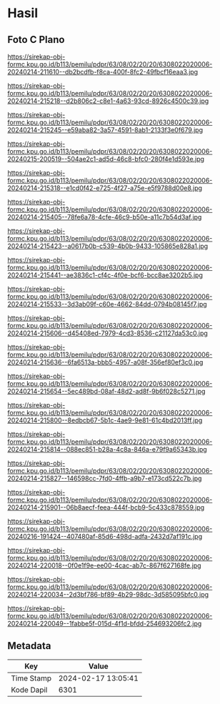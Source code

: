 # Hasil

## Foto C Plano

https://sirekap-obj-formc.kpu.go.id/b113/pemilu/pdpr/63/08/02/20/20/6308022020006-20240214-211610--db2bcdfb-f8ca-400f-8fc2-49fbcf16eaa3.jpg

https://sirekap-obj-formc.kpu.go.id/b113/pemilu/pdpr/63/08/02/20/20/6308022020006-20240214-215218--d2b806c2-c8e1-4a63-93cd-8926c4500c39.jpg

https://sirekap-obj-formc.kpu.go.id/b113/pemilu/pdpr/63/08/02/20/20/6308022020006-20240214-215245--e59aba82-3a57-4591-8ab1-2133f3e0f679.jpg

https://sirekap-obj-formc.kpu.go.id/b113/pemilu/pdpr/63/08/02/20/20/6308022020006-20240215-200519--504ae2c1-ad5d-46c8-bfc0-280f4e1d593e.jpg

https://sirekap-obj-formc.kpu.go.id/b113/pemilu/pdpr/63/08/02/20/20/6308022020006-20240214-215318--e1cd0f42-e725-4f27-a75e-e5f9788d00e8.jpg

https://sirekap-obj-formc.kpu.go.id/b113/pemilu/pdpr/63/08/02/20/20/6308022020006-20240214-215405--78fe6a78-4cfe-46c9-b50e-a11c7b54d3af.jpg

https://sirekap-obj-formc.kpu.go.id/b113/pemilu/pdpr/63/08/02/20/20/6308022020006-20240214-215423--a0617b0b-c539-4b0b-9433-105865e828a1.jpg

https://sirekap-obj-formc.kpu.go.id/b113/pemilu/pdpr/63/08/02/20/20/6308022020006-20240214-215441--ae3836c1-cf4c-4f0e-bcf6-bcc8ae3202b5.jpg

https://sirekap-obj-formc.kpu.go.id/b113/pemilu/pdpr/63/08/02/20/20/6308022020006-20240214-215533--3d3ab09f-c60e-4662-84dd-0794b08145f7.jpg

https://sirekap-obj-formc.kpu.go.id/b113/pemilu/pdpr/63/08/02/20/20/6308022020006-20240214-215606--d45408ed-7979-4cd3-8536-c21127da53c0.jpg

https://sirekap-obj-formc.kpu.go.id/b113/pemilu/pdpr/63/08/02/20/20/6308022020006-20240214-215636--6fa6513a-bbb5-4957-a08f-356ef80ef3c0.jpg

https://sirekap-obj-formc.kpu.go.id/b113/pemilu/pdpr/63/08/02/20/20/6308022020006-20240214-215654--5ec489bd-08af-48d2-ad8f-9b6f028c5271.jpg

https://sirekap-obj-formc.kpu.go.id/b113/pemilu/pdpr/63/08/02/20/20/6308022020006-20240214-215800--8edbcb67-5b1c-4ae9-9e81-61c4bd2013ff.jpg

https://sirekap-obj-formc.kpu.go.id/b113/pemilu/pdpr/63/08/02/20/20/6308022020006-20240214-215814--088ec851-b28a-4c8a-846a-e79f9a65343b.jpg

https://sirekap-obj-formc.kpu.go.id/b113/pemilu/pdpr/63/08/02/20/20/6308022020006-20240214-215827--146598cc-7fd0-4ffb-a9b7-e173cd522c7b.jpg

https://sirekap-obj-formc.kpu.go.id/b113/pemilu/pdpr/63/08/02/20/20/6308022020006-20240214-215901--06b8aecf-feea-444f-bcb9-5c433c878559.jpg

https://sirekap-obj-formc.kpu.go.id/b113/pemilu/pdpr/63/08/02/20/20/6308022020006-20240216-191424--407480af-85d6-498d-adfa-2432d7af191c.jpg

https://sirekap-obj-formc.kpu.go.id/b113/pemilu/pdpr/63/08/02/20/20/6308022020006-20240214-220018--0f0e1f9e-ee00-4cac-ab7c-867f627168fe.jpg

https://sirekap-obj-formc.kpu.go.id/b113/pemilu/pdpr/63/08/02/20/20/6308022020006-20240214-220034--2d3bf786-bf89-4b29-98dc-3d585095bfc0.jpg

https://sirekap-obj-formc.kpu.go.id/b113/pemilu/pdpr/63/08/02/20/20/6308022020006-20240214-220049--1fabbe5f-015d-4f1d-bfdd-254693206fc2.jpg


## Metadata

| Key        | Value               |
| ---------- | ------------------- |
| Time Stamp | 2024-02-17 13:05:41 |
| Kode Dapil | 6301                |



